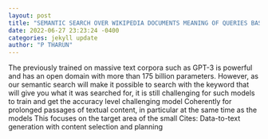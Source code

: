 ```yaml
--- 
layout: post 
title: "SEMANTIC SEARCH OVER WIKIPEDIA DOCUMENTS MEANING OF QUERIES BASED PRE-TRAINED LANGUAGE MODEL" 
date: 2022-06-27 23:23:24 -0400 
categories: jekyll update 
author: "P THARUN" 
--- 
```

The previously trained on massive text corpora such as GPT-3 is powerful and has an open domain with more than 175 billion parameters. However, as our semantic search will make it possible to search with the keyword that will give you what it was searched for, it is still challenging for such models to train and get the accuracy level challenging model Coherently for prolonged passages of textual content, in particular at the same time as the models This focuses on the target area of the small Cites: Data-to-text generation with content selection and planning
